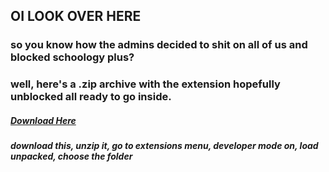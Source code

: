 ## OI LOOK OVER HERE
### so you know how the admins decided to shit on all of us and blocked schoology plus?
### well, here's a .zip archive with the extension hopefully unblocked all ready to go inside.
##### [Download Here](https://github.com/aopell/SchoologyPlus/archive/refs/tags/v7.5.zip) 
##### download this, unzip it, go to extensions menu, developer mode on, load unpacked, choose the folder
